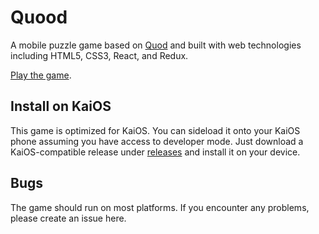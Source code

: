# Quood

A mobile puzzle game based on [Quod](https://en.wikipedia.org/wiki/Quod_(board_game))
and built with web technologies including HTML5, CSS3, React, and Redux.

[Play the game](https://quood.monometric.net/).

## Install on KaiOS

This game is optimized for KaiOS. You can sideload it onto your KaiOS phone assuming you have access to developer mode.
Just download a KaiOS-compatible release under [releases](https://github.com/veu/rquood/releases) and install it on your device.

## Bugs

The game should run on most platforms. If you encounter any problems, please create an issue here.

